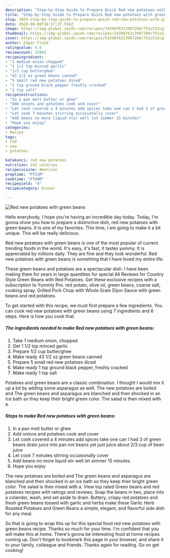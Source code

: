 ```yaml
---
description: "Step-by-Step Guide to Prepare Quick Red new potatoes with green beans"
title: "Step-by-Step Guide to Prepare Quick Red new potatoes with green beans"
slug: 1026-step-by-step-guide-to-prepare-quick-red-new-potatoes-with-green-beans
date: 2020-08-09T16:57:27.556Z
image: https://img-global.cpcdn.com/recipes/5439876313907200/751x532cq70/red-new-potatoes-with-green-beans-recipe-main-photo.jpg
thumbnail: https://img-global.cpcdn.com/recipes/5439876313907200/751x532cq70/red-new-potatoes-with-green-beans-recipe-main-photo.jpg
cover: https://img-global.cpcdn.com/recipes/5439876313907200/751x532cq70/red-new-potatoes-with-green-beans-recipe-main-photo.jpg
author: Edgar Floyd
ratingvalue: 4.6
reviewcount: 32943
recipeingredient:
- "1 medium onion chopped"
- "1 1/2 tsp minced garlic"
- "1/2 cup butterghee"
- "43 1/2 oz green beans canned"
- "5 small red new potatoes diced"
- "1 tsp ground black pepper freshly cracked"
- "1 tsp salt"
recipeinstructions:
- "In a pan melt butter or ghee"
- "Add onions and potatoes cook and cover"
- "Let cook covered a 4 minutes add spices take one can I had 3 of green beans drain juice into pan  not beans yet just juice about 2/3 cup of bean juice"
- "Let cook 7 minutes stirring occasionally cover"
- "Add beans no more liquid stir well let simmer 15 minutes"
- "Hope you enjoy"
categories:
- Recipe
tags:
- red
- new
- potatoes

katakunci: red new potatoes 
nutrition: 242 calories
recipecuisine: American
preptime: "PT21M"
cooktime: "PT40M"
recipeyield: "4"
recipecategory: Dinner

---
```



![Red new potatoes with green beans](https://img-global.cpcdn.com/recipes/5439876313907200/751x532cq70/red-new-potatoes-with-green-beans-recipe-main-photo.jpg)

Hello everybody, I hope you're having an incredible day today. Today, I'm gonna show you how to prepare a distinctive dish, red new potatoes with green beans. It is one of my favorites. This time, I am going to make it a bit unique. This will be really delicious.

Red new potatoes with green beans is one of the most popular of current trending foods in the world. It's easy, it's fast, it tastes yummy. It is appreciated by millions daily. They are fine and they look wonderful. Red new potatoes with green beans is something that I have loved my entire life.

These green beans and potatoes are a spectacular dish. I have been making them for years in large quantities for special All Reviews for Country Style Green Beans with Red Potatoes. Get these exclusive recipes with a subscription to Yummly Pro. red potato, olive oil, green beans, coarse salt, cooking spray. Grilled Pork Chop with Whole Grain Dijon Sauce with green beans and red potatoes.


To get started with this recipe, we must first prepare a few ingredients. You can cook red new potatoes with green beans using 7 ingredients and 6 steps. Here is how you cook that.

<!--inarticleads1-->

##### The ingredients needed to make Red new potatoes with green beans:

1. Take 1 medium onion, chopped
1. Get 1 1/2 tsp minced garlic
1. Prepare 1/2 cup butter/ghee
1. Make ready 43 1/2 oz green beans canned
1. Prepare 5 small red new potatoes diced
1. Make ready 1 tsp ground black pepper, freshly cracked
1. Make ready 1 tsp salt


Potatoes and green beans are a classic combination. I thought I would mix it up a bit by adding some asparagus as well. The new potatoes are boiled and The green beans and asparagus are blanched and then shocked in an ice bath so they keep their bright green color. The salad is then mixed with a. 

<!--inarticleads2-->

##### Steps to make Red new potatoes with green beans:

1. In a pan melt butter or ghee
1. Add onions and potatoes cook and cover
1. Let cook covered a 4 minutes add spices take one can I had 3 of green beans drain juice into pan  not beans yet just juice about 2/3 cup of bean juice
1. Let cook 7 minutes stirring occasionally cover
1. Add beans no more liquid stir well let simmer 15 minutes
1. Hope you enjoy


The new potatoes are boiled and The green beans and asparagus are blanched and then shocked in an ice bath so they keep their bright green color. The salad is then mixed with a. View top rated Green beans and red potatoes recipes with ratings and reviews. Snap the beans in two, place into a colander, wash, and set aside to drain. Buttery, crispy red potatoes and fresh green beans tossed with garlic and herbs make these Garlic Herb Roasted Potatoes and Green Beans a simple, elegant, and flavorful side dish for any meal. 

So that is going to wrap this up for this special food red new potatoes with green beans recipe. Thanks so much for your time. I'm confident that you will make this at home. There's gonna be interesting food at home recipes coming up. Don't forget to bookmark this page in your browser, and share it to your family, colleague and friends. Thanks again for reading. Go on get cooking!
